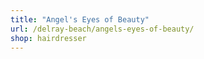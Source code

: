 ```yaml
---
title: "Angel's Eyes of Beauty"
url: /delray-beach/angels-eyes-of-beauty/
shop: hairdresser
---
```

